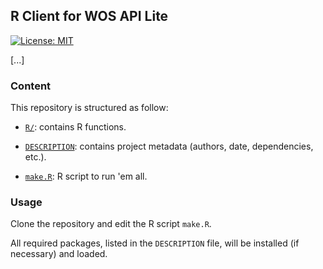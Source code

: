 
<!-- README.md is generated from README.Rmd. Please edit that file -->

## R Client for WOS API Lite

<!-- badges: start -->
[![License: MIT](https://img.shields.io/badge/License-MIT-yellow.svg)](https://opensource.org/licenses/MIT)
<!-- badges: end -->

[...]


### Content

This repository is structured as follow:

-   [`R/`](https://github.com/frbcesab/rwos/tree/main/R):
    contains R functions.

-   [`DESCRIPTION`](https://github.com/frbcesab/rwos/tree/main/DESCRIPTION):
    contains project metadata (authors, date, dependencies, etc.).

-   [`make.R`](https://github.com/frbcesab/rwos/tree/main/make.R):
    R script to run 'em all.

### Usage

Clone the repository and edit the R script `make.R`.

All required packages, listed in the `DESCRIPTION` file, will be
installed (if necessary) and loaded.
